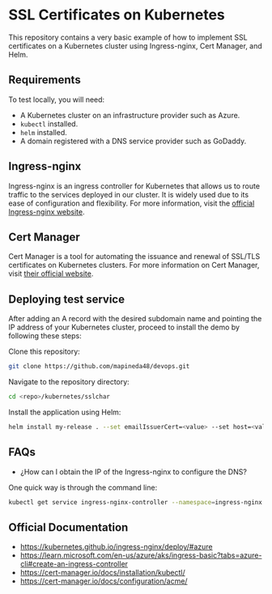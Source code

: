 # SSL Certificates on Kubernetes

This repository contains a very basic example of how to implement SSL certificates on a Kubernetes cluster using Ingress-nginx, Cert Manager, and Helm.

## Requirements

To test locally, you will need:

- A Kubernetes cluster on an infrastructure provider such as Azure.
- `kubectl` installed.
- `helm` installed.
- A domain registered with a DNS service provider such as GoDaddy.

## Ingress-nginx

Ingress-nginx is an ingress controller for Kubernetes that allows us to route traffic to the services deployed in our cluster. It is widely used due to its ease of configuration and flexibility. For more information, visit the [official Ingress-nginx website]((https://kubernetes.github.io/ingress-nginx/)).

## Cert Manager

Cert Manager is a tool for automating the issuance and renewal of SSL/TLS certificates on Kubernetes clusters. For more information on Cert Manager, visit [their official website]((https://cert-manager.io/)).

## Deploying test service

After adding an A record with the desired subdomain name and pointing the IP address of your Kubernetes cluster, proceed to install the demo by following these steps:

Clone this repository:

```sh
git clone https://github.com/mapineda48/devops.git
```

Navigate to the repository directory:

```sh
cd <repo>/kubernetes/sslchar
```

Install the application using Helm:

```sh
helm install my-release . --set emailIssuerCert=<value> --set host=<value>
```

## FAQs

- ¿How can I obtain the IP of the Ingress-nginx to configure the DNS?

One quick way is through the command line:

```sh
kubectl get service ingress-nginx-controller --namespace=ingress-nginx
```

## Official Documentation

- https://kubernetes.github.io/ingress-nginx/deploy/#azure
- https://learn.microsoft.com/en-us/azure/aks/ingress-basic?tabs=azure-cli#create-an-ingress-controller
- https://cert-manager.io/docs/installation/kubectl/
- https://cert-manager.io/docs/configuration/acme/
